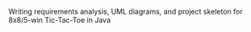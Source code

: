 Writing requirements analysis, UML diagrams, and project skeleton for 8x8/5-win Tic-Tac-Toe in Java
